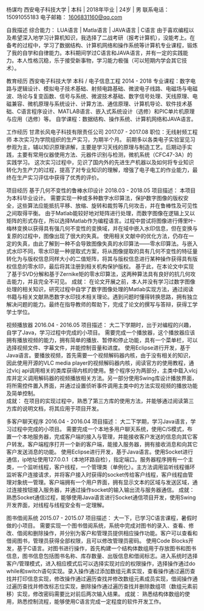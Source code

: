 杨谋均
西安电子科技大学 | 本科 | 2018年毕业 | 24岁 | 男 
联系电话： 15091055183 
电子邮箱： 1606831160@qq.com

自我描述
综合能力： LUA语言 | Matla语言 | JAVA语言 | C语言 
由于喜欢编程以及希望深入地学习计算机知识，我选择了二战考研（报考计算机），没能考上。在备考的过程中，学习了数据结构、计算机网络和操作系统等计算机专业课程，锻炼了我的自学和自律能力。本科期间学过C语言和JAVA语言，并有一定的实践能力。本人性格沉稳，乐于接受新事物，学习能力极强（可以短期内学会其它技术）。

教育经历
西安电子科技大学   本科 / 电子信息工程	2014 - 2018
专业课程：数字电路与逻辑设计、模拟电子技术基础、射频电路基础、微波电子线路、电磁场与电磁波、场论与复变函数、信号与系统、微波技术基础、数字信号处理、天线原理、电磁兼容、微机原理与系统设计、计算方法、通信原理、计算机导论、软件技术基础、C语言程序设计、MATLAB语言、嵌入式系统设计（选修）和PIC单片机原理与应用（选修）等。
自学课程：数据结构、操作系统、计算机网络和JAVA语言。

工作经历
甘肃长风电子科技有限责任公司	2017.07 - 2017.08
职位：无线射频工程师 
本次实习为学院组织的生产实习，为期半个月。 
前期多以各类电子实验室见习参观为主，辅以知识原理讲解，主要是学习天线的原理与制造工艺。后期动手实践，主要有常用仪器使用方法、元器件识别与检测，微机系统（CFC47-3A）的实践学习。 
这次实习过程中，见识了国内外的先进生产机器以及如何将专业知识转化为生产力的过程，提高了对专业知识的理解，增强了电子电工的作业能力，最终在生产实习评估中获得了优秀的评价。 

项目经历
基于几何不变性的鲁棒水印设计	2018.03 - 2018.05
项目描述： 
本项目为本科毕业设计。
需要实现一种或多种数字水印算法，保护数字图像的版权安全，这些算法应能抵抗平移、放缩、旋转和裁剪等几何攻击，并在鲁棒性及可见性之间取得平衡。
由于Matlab能较好地对矩阵进行处理，而数字图像在逻辑上又以矩阵的形式存在，所以选择Matlab作为编程语言。过程中尝试将图像进行傅里叶-梅林变换以获得具有强几何不变性的变换域，并在域中嵌入水印信息，但在变换与复原的过程中，图像出现了很大的失真。
使用相关文献中的优化方法，仍存在一定的失真，由此了解到一种不会导致图像失真的水印算法——零水印算法。与嵌入式水印不同，零水印是一种提取式方案，将从图像提取的具有几何不变性的特征量转化为与版权信息同样大小的二值矩阵，将其与版权信息进行某种操作获得具有版权信息的零水印，最后将其注册到相关机构保护版权。
基于此，在本论文中实现了基于SVD分解和基于Zernike矩的零水印算法，这两种算法具有良好的抗几何攻击能力，并且完全不可见。
成就： 
在论文开展之前，本人并没有学习过数字图像处理的相关知识，研究过程中自学了数字图像处理的Matlab实现方法，通过阅读书籍与相关文献熟悉数字水印技术相关理论。遇到问题时懂得转换思路，拥有独立解决问题的能力。最终在指导教师的帮助下，完成了论文的撰写与答辩，获得工学学士学位。

视频播放器	2016.04 - 2016.05
项目描述： 
大二下学期时，出于对编程的兴趣，自学了Java，学习过程中完成的小项目。
需要完成一个播放器，这个播放器应该拥有播放视频的能力，拥有简单的播放、暂停和停止功能，具有一个菜单栏，可以选择视频文件、字幕文件，并能控制音量和进度。
使用Eclipse进行开发，基于Java语言。要播放视频，首先需要一个视频解码器内核，由于没有相关的知识，因此使用开源的VLC media player的视频解码器内核，阅读官方的使用教程，通过vlcj api调用相关的类库获得内核的使用。整个程序分为两部分，主类中载入vlcj库并定义调用解码器的视频播放相关方法。另一部分使用Swing库设计播放界面，将所需控件置入界面，并通过设置侦听事件调用主类中的方法实现视频的播放功能及简单控制。  
成就： 
在项目的实现过程中，熟悉了第三方库的使用方法，并能够通过阅读第三方库的说明文档，将其应用于项目开发。

多客户聊天程序	2016.04 - 2016.04
项目描述： 
大二下学期，学习Java语言，学习过程中完成的小项目。
需要完成一个本地多用户聊天系统，使用C/S模式，布置一个本地服务器，完成客户端的接入与管理，并能接收客户发送的信息向其它客户转发。客户端程序打开一个新的客户端，能接入服务器，拥有接收消息和向其它客户发送消息的功能。
使用Eclipse进行开发，基于Java语言。使用Socket进行通信，ip地址使用127.0.0.1（本地环路自检），指定端口。服务器程序拥有一个主类，一个监听线程，客户线程，一个管理类（单例化）。主方法调用监听线程循环监听客户连接请求，并将客户接入时获得的socket传给客户线程，客户线程由管理对象统一管理。客户端拥有一个用户界面，拥有显示文本的区域与发送区域，通过连接按钮接入服务器，并通过操作socket的输入输出流与服务器通信。
成就： 
熟悉Socket通信过程，能够使用Java语言进行Socket通信项目开发，使用Swing开发界面，对线程与线程安全有一定理解。

图书借阅系统	2015.07 - 2015.07
项目描述： 
大一下，已学习C语言课程，暑假时做的小项目。
需要实现一个图书借阅系统，系统中完成对图书的录入、查看、修改、借阅和删除操作，并分别为客户和管理员提供相应操作功能。客户可以查看和借阅图书，管理员获得全部权限，且可以修改管理员密码。
使用Code Blocks开发，基于C语言。对图书进行操作，首先构建一个结构体数组用于存放图书和图书信息，图书信息包括图书名称、库存数量、出版信息和借阅标志。进入系统时选择客户/管理模式，进入相应模式后可以选择实现对应的权限操作，选择操作通过do while和switch语句实现。录入操作通过添加数组元素实现，查看操作通过遍历查找并打印信息实现，修改操作通过遍历查找并修改数组元素成员实现，借阅操作通过遍历查找并修改标志位实现，删除操作通过遍历查找并删除数组项（数组元素前移）实现，修改密码需要比对前后两次输入结果。
成就： 
熟悉结构体数组的使用，熟悉控制流程，能够使用C语言完成一定程度的软件开发工作。

